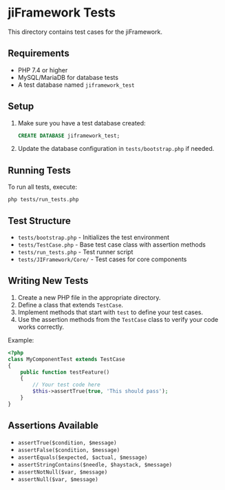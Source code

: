 # jiFramework Tests

This directory contains test cases for the jiFramework.

## Requirements

- PHP 7.4 or higher
- MySQL/MariaDB for database tests
- A test database named `jiframework_test`

## Setup

1. Make sure you have a test database created:
   ```sql
   CREATE DATABASE jiframework_test;
   ```

2. Update the database configuration in `tests/bootstrap.php` if needed.

## Running Tests

To run all tests, execute:

```
php tests/run_tests.php
```

## Test Structure

- `tests/bootstrap.php` - Initializes the test environment
- `tests/TestCase.php` - Base test case class with assertion methods
- `tests/run_tests.php` - Test runner script
- `tests/JIFramework/Core/` - Test cases for core components

## Writing New Tests

1. Create a new PHP file in the appropriate directory.
2. Define a class that extends `TestCase`.
3. Implement methods that start with `test` to define your test cases.
4. Use the assertion methods from the `TestCase` class to verify your code works correctly.

Example:

```php
<?php
class MyComponentTest extends TestCase
{
    public function testFeature()
    {
        // Your test code here
        $this->assertTrue(true, 'This should pass');
    }
}
```

## Assertions Available

- `assertTrue($condition, $message)`
- `assertFalse($condition, $message)`
- `assertEquals($expected, $actual, $message)`
- `assertStringContains($needle, $haystack, $message)`
- `assertNotNull($var, $message)`
- `assertNull($var, $message)` 